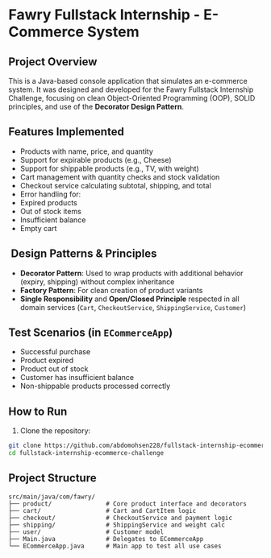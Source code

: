 # Fawry Fullstack Internship - E-Commerce System

##  Project Overview
This is a Java-based console application that simulates an e-commerce system. It was designed and developed for the Fawry Fullstack Internship Challenge, focusing on clean Object-Oriented Programming (OOP), SOLID principles, and use of the **Decorator Design Pattern**.

##  Features Implemented
-  Products with name, price, and quantity
-  Support for expirable products (e.g., Cheese)
-  Support for shippable products (e.g., TV, with weight)
-  Cart management with quantity checks and stock validation
-  Checkout service calculating subtotal, shipping, and total
-  Error handling for:
  - Expired products
  - Out of stock items
  - Insufficient balance
  - Empty cart

## ️ Design Patterns & Principles
-  **Decorator Pattern**: Used to wrap products with additional behavior (expiry, shipping) without complex inheritance
-  **Factory Pattern**: For clean creation of product variants
-  **Single Responsibility** and **Open/Closed Principle** respected in all domain services (`Cart`, `CheckoutService`, `ShippingService`, `Customer`)

##  Test Scenarios (in `ECommerceApp`)
-  Successful purchase
-  Product expired
-  Product out of stock
-  Customer has insufficient balance
-  Non-shippable products processed correctly

##  How to Run
1. Clone the repository:
```bash
git clone https://github.com/abdomohsen228/fullstack-internship-ecommerce-challenge
cd fullstack-internship-ecommerce-challenge

```
##  Project Structure
```
src/main/java/com/fawry/
├── product/               # Core product interface and decorators
├── cart/                  # Cart and CartItem logic
├── checkout/              # CheckoutService and payment logic
├── shipping/              # ShippingService and weight calc
├── user/                  # Customer model
├── Main.java              # Delegates to ECommerceApp
└── ECommerceApp.java      # Main app to test all use cases
```
